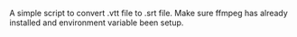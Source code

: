 A simple script to convert .vtt file to .srt file.
Make sure ffmpeg has already installed and environment variable been setup.
